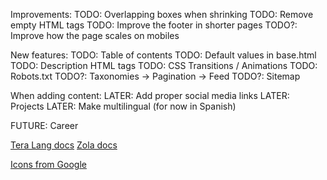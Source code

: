 Improvements:
TODO: Overlapping boxes when shrinking
TODO: Remove empty HTML tags
TODO: Improve the footer in shorter pages
TODO?: Improve how the page scales on mobiles

New features:
TODO: Table of contents
TODO: Default values in base.html
TODO: Description HTML tags
TODO: CSS Transitions / Animations
TODO: Robots.txt
TODO?: Taxonomies -> Pagination -> Feed
TODO?: Sitemap

When adding content:
LATER: Add proper social media links
LATER: Projects
LATER: Make multilingual (for now in Spanish)

FUTURE: Career

[Tera Lang docs](https://tera.netlify.app/docs/)
[Zola docs](https://www.getzola.org/documentation/getting-started/overview/)

[Icons from Google](https://fonts.google.com/icons)
